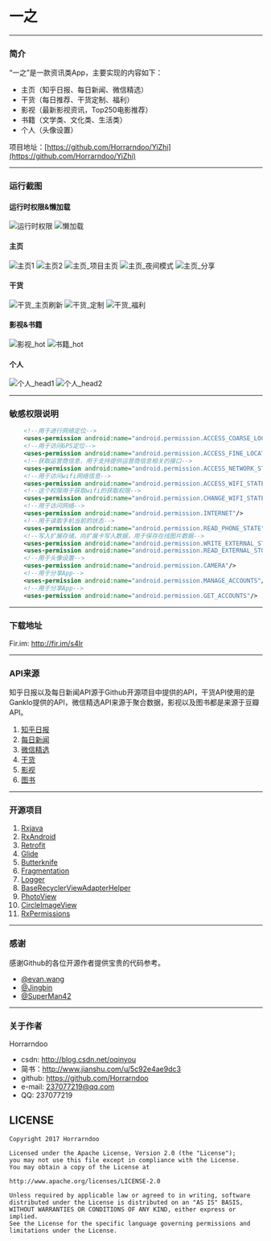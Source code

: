 
# 一之
----
### 简介

“一之”是一款资讯类App，主要实现的内容如下：

- 主页（知乎日报、每日新闻、微信精选）
- 干货（每日推荐、干货定制、福利）
- 影视（最新影视资讯，Top250电影推荐）
- 书籍（文学类、文化类、生活类）
- 个人（头像设置）

项目地址：[https://github.com/Horrarndoo/YiZhi](https://github.com/Horrarndoo/YiZhi)

----

### 运行截图
#### 运行时权限&懒加载
![运行时权限][img_permission] ![懒加载][img_lazy_init] 


#### 主页
![主页1][img_home1] ![主页2][img_home2]
![主页_项目主页][img_home_project_home] ![主页_夜间模式][img_home_night_mode]
![主页_分享][img_home_share]

#### 干货
![干货_主页刷新][img_gankio_refesh] ![干货_定制][img_gankio_custom]
![干货_福利][img_gankio_fuli]

#### 影视&书籍
![影视_hot][img_movie_hot] ![书籍_hot][img_book]

#### 个人
![个人_head1][img_person_head] ![个人_head2][img_person_head2]

----

### 敏感权限说明

```xml
	<!--用于进行网络定位-->
	<uses-permission android:name="android.permission.ACCESS_COARSE_LOCATION"/>
	<!--用于访问GPS定位-->
	<uses-permission android:name="android.permission.ACCESS_FINE_LOCATION"/>
	<!--获取运营商信息，用于支持提供运营商信息相关的接口-->
	<uses-permission android:name="android.permission.ACCESS_NETWORK_STATE"/>
	<!--用于访问wifi网络信息-->
	<uses-permission android:name="android.permission.ACCESS_WIFI_STATE"/>
	<!--这个权限用于获取wifi的获取权限-->
	<uses-permission android:name="android.permission.CHANGE_WIFI_STATE"/>
	<!--用于访问网络-->
	<uses-permission android:name="android.permission.INTERNET"/>
	<!--用于读取手机当前的状态-->
	<uses-permission android:name="android.permission.READ_PHONE_STATE"/>
	<!--写入扩展存储，向扩展卡写入数据，用于保存在线图片数据-->
	<uses-permission android:name="android.permission.WRITE_EXTERNAL_STORAGE"/>
	<uses-permission android:name="android.permission.READ_EXTERNAL_STORAGE"/>
	<!--用于头像设置-->
	<uses-permission android:name="android.permission.CAMERA"/>
	<!--用于分享App-->
	<uses-permission android:name="android.permission.MANAGE_ACCOUNTS"/>
	<!--用于分享App-->
    <uses-permission android:name="android.permission.GET_ACCOUNTS"/>
```

----

### 下载地址

Fir.im: http://fir.im/s4lr

----

### API来源

知乎日报以及每日新闻API源于Github开源项目中提供的API，干货API使用的是GankIo提供的API，微信精选API来源于聚合数据，影视以及图书都是来源于豆瓣API。

1. [知乎日报][zhihu]
2. [每日新闻][news]
3. [微信精选][juhe]
4. [干货][gankio]
5. [影视][douban1]
6. [图书][douban2]

----

### 开源项目

1. [Rxjava][1]
2. [RxAndroid][2]
3. [Retrofit][3]
4. [Glide][4]
5. [Butterknife][5]
6. [Fragmentation][6]
7. [Logger][7]
8. [BaseRecyclerViewAdapterHelper][8]
9. [PhotoView][9]
10. [CircleImageView][10]
11. [RxPermissions][11]

----

### 感谢

感谢Github的各位开源作者提供宝贵的代码参考。

- [@evan.wang][evan]
- [@Jingbin][Jingbin]
- [@SuperMan42][SuperMan42]

[1]: https://github.com/ReactiveX/RxJava
[2]: https://github.com/ReactiveX/RxAndroid
[3]: https://github.com/square/retrofit
[4]: https://github.com/bumptech/glide
[5]: https://github.com/JakeWharton/butterknife
[6]: https://github.com/YoKeyword/Fragmentation
[7]: https://github.com/orhanobut/logger
[8]: https://github.com/CymChad/BaseRecyclerViewAdapterHelper
[9]: https://github.com/chrisbanes/PhotoView
[10]: https://github.com/hdodenhof/CircleImageView
[11]: https://github.com/tbruyelle/RxPermissions
[11]: https://github.com/tbruyelle/RxPermissions
[11]: https://github.com/tbruyelle/RxPermissions

[zhihu]: https://github.com/izzyleung/ZhihuDailyPurify
[news]: https://github.com/OCNYang/QBox
[juhe]: https://www.juhe.cn/docs/api/id/147
[gankio]: https://gank.io/api
[douban1]: https://developers.douban.com/wiki/?title=movie_v2
[douban2]: https://developers.douban.com/wiki/?title=book_v2

[evan]: https://github.com/wsy858
[Jingbin]: https://github.com/youlookwhat
[SuperMan42]: https://github.com/SuperMan42

[img_permission]: https://raw.githubusercontent.com/Horrarndoo/imageAssets/master/yizhi/flash_permission.gif
[img_lazy_init]: https://raw.githubusercontent.com/Horrarndoo/imageAssets/master/yizhi/home_lazy_init.gif
[img_home1]: https://raw.githubusercontent.com/Horrarndoo/imageAssets/master/yizhi/home_detail_pic.gif
[img_home2]: https://raw.githubusercontent.com/Horrarndoo/imageAssets/master/yizhi/home_detail_pic2.gif
[img_home_night_mode]: https://raw.githubusercontent.com/Horrarndoo/imageAssets/master/yizhi/home_night_mode.gif
[img_home_project_home]: https://raw.githubusercontent.com/Horrarndoo/imageAssets/master/yizhi/home_project_home.gif
[img_home_share]: https://raw.githubusercontent.com/Horrarndoo/imageAssets/master/yizhi/home_share.gif
[img_gankio_refesh]: https://raw.githubusercontent.com/Horrarndoo/imageAssets/master/yizhi/gankio_refesh.gif
[img_gankio_custom]: https://raw.githubusercontent.com/Horrarndoo/imageAssets/master/yizhi/gankio_custom.gif
[img_gankio_fuli]: https://raw.githubusercontent.com/Horrarndoo/imageAssets/master/yizhi/gankio_fuli.gif
[img_book]: https://github.com/Horrarndoo/imageAssets/blob/master/yizhi/book.gif?raw=true
[img_head_setting]: https://raw.githubusercontent.com/Horrarndoo/imageAssets/master/yizhi/head_setting.gif
[img_movie_hot]: https://raw.githubusercontent.com/Horrarndoo/imageAssets/master/yizhi/movie_hot.gif
[img_person_head]: https://raw.githubusercontent.com/Horrarndoo/imageAssets/master/yizhi/person_head.gif
[img_person_head2]: https://raw.githubusercontent.com/Horrarndoo/imageAssets/master/yizhi/person_head2.gif


----

### 关于作者

Horrarndoo

- csdn: http://blog.csdn.net/oqinyou
- 简书：http://www.jianshu.com/u/5c92e4ae9dc3
- github: https://github.com/Horrarndoo
- e-mail: 237077219@qq.com
- QQ: 237077219

## LICENSE

    Copyright 2017 Horrarndoo

    Licensed under the Apache License, Version 2.0 (the "License");
    you may not use this file except in compliance with the License.
    You may obtain a copy of the License at

    http://www.apache.org/licenses/LICENSE-2.0

    Unless required by applicable law or agreed to in writing, software
    distributed under the License is distributed on an "AS IS" BASIS,
    WITHOUT WARRANTIES OR CONDITIONS OF ANY KIND, either express or implied.
    See the License for the specific language governing permissions and
    limitations under the License.
